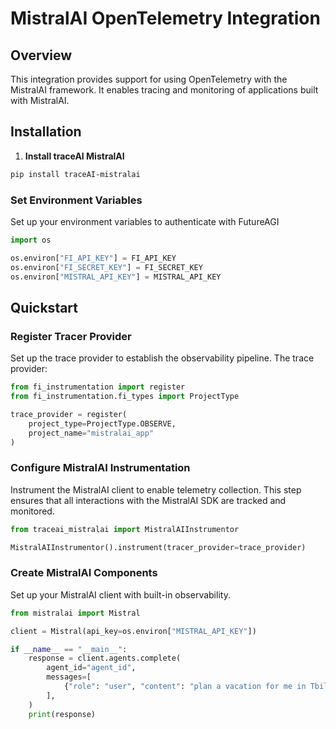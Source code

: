# MistralAI OpenTelemetry Integration

## Overview
This integration provides support for using OpenTelemetry with the MistralAI framework. It enables tracing and monitoring of applications built with MistralAI.

## Installation

1. **Install traceAI MistralAI**

```bash
pip install traceAI-mistralai
```


### Set Environment Variables
Set up your environment variables to authenticate with FutureAGI

```python
import os

os.environ["FI_API_KEY"] = FI_API_KEY
os.environ["FI_SECRET_KEY"] = FI_SECRET_KEY
os.environ["MISTRAL_API_KEY"] = MISTRAL_API_KEY
```

## Quickstart

### Register Tracer Provider
Set up the trace provider to establish the observability pipeline. The trace provider:

```python
from fi_instrumentation import register
from fi_instrumentation.fi_types import ProjectType

trace_provider = register(
    project_type=ProjectType.OBSERVE,
    project_name="mistralai_app"
)
```

### Configure MistralAI Instrumentation
Instrument the MistralAI client to enable telemetry collection. This step ensures that all interactions with the MistralAI SDK are tracked and monitored.

```python
from traceai_mistralai import MistralAIInstrumentor

MistralAIInstrumentor().instrument(tracer_provider=trace_provider)
```

### Create MistralAI Components
Set up your MistralAI client with built-in observability.

```python
from mistralai import Mistral

client = Mistral(api_key=os.environ["MISTRAL_API_KEY"])

if __name__ == "__main__":
    response = client.agents.complete(
        agent_id="agent_id",
        messages=[
            {"role": "user", "content": "plan a vacation for me in Tbilisi"},
        ],
    )
    print(response)
```

